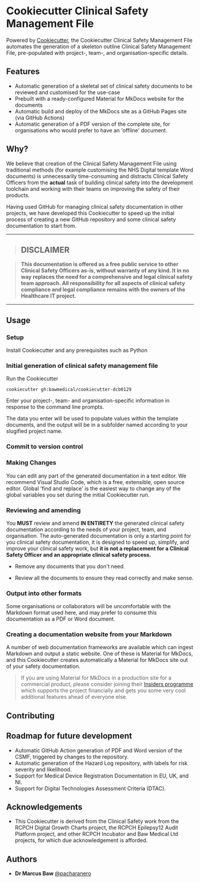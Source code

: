 # Cookiecutter Clinical Safety Management File

Powered by [Cookiecutter](https://github.com/cookiecutter), the Cookiecutter Clinical Safety Management File automates the generation of a skeleton outline Clinical Safety Management File, pre-populated with project-, team-, and organisation-specific details.

## Features

- Automatic generation of a skeletal set of clinical safety documents to be reviewed and customised for the use-case
- Prebuilt with a ready-configured Material for MkDocs website for the documents
- Automatic build and deploy of the MkDocs site as a GitHub Pages site (via GitHub Actions)
- Automatic generation of a PDF version of the complete site, for organisations who would prefer to have an 'offline' document.

## Why?

We believe that creation of the Clinical Safety Management File using traditional methods (for example customising the NHS Digital template Word documents) is unnecessarily time-consuming and distracts Clinical Safety Officers from the **actual** task of building clinical safety into the development toolchain and working with their teams on improving the safety of their products.

Having used GitHub for managing clinical safety documentation in other projects, we have developed this Cookiecutter to speed up the initial process of creating a new GitHub repository and some clinical safety documentation to start from.

---

> ## **DISCLAIMER**

> **This documentation is offered as a free public service to other Clinical Safety Officers as-is, without warranty of any kind. It in no way replaces the need for a comprehensive and legal clinical safety team approach. All responsibility for all aspects of clinical safety compliance and legal compliance remains with the owners of the Healthcare IT project.**

---

## Usage

### Setup

Install Cookiecutter and any prerequisites such as Python

### Initial generation of clinical safety management file

Run the Cookiecutter

```shell
cookiecutter gh:bawmedical/cookiecutter-dcb0129
```

Enter your project-, team- and organisation-specific information in response to the command line prompts.

The data you enter will be used to populate values within the template documents, and the output will be in a subfolder named according to your slugified project name.

### Commit to version control

### Making Changes

You can edit any part of the generated documentation in a text editor. We recommend Visual Studio Code, which is a free, extensible, open source editor. Global 'find and replace' is the easiest way to change any of the global variables you set during the initial Cookiecutter run.



### Reviewing and amending

You **MUST** review and amend **IN ENTIRETY** the generated clinical safety documentation according to the needs of your project, team, and organisation. The auto-generated documentation is only a starting point for you clinical safety documentation, it is designed to speed up, simplify, and improve your clinical safety work, but **it is not a replacement for a Clinical Safety Officer and an appropriate clinical safety process.**

* Remove any documents that you don't need.

* Review all the documents to ensure they read correctly and make sense.


### Output into other formats

Some organisations or collaborators will be uncomfortable with the Markdown format used here, and may prefer to consume this documentation as a PDF or Word document.

### Creating a documentation website from your Markdown

A number of web documentation frameworks are available which can ingest Markdown and output a static website. One of these is Material for MkDocs, and this Cookiecutter creates automatically a Material for MkDocs site out of your safety documentation.

> If you are using Material for MkDocs in a production site for a commercial product, please consider joining their [Insiders programme](https://squidfunk.github.io/mkdocs-material/insiders/) which supports the project financially and gets you some very cool additional features ahead of everyone else.

## Contributing

## Roadmap for future development

- Automatic GitHub Action generation of PDF and Word version of the CSMF, triggered by changes to the repository.
- Automatic generation of the Hazard Log repository, with labels for risk severity and likelihood.
- Support for Medical Device Registration Documentation in EU, UK, and NI.
- Support for Digital Technologies Assessment Criteria (DTAC).

## Acknowledgements

- This Cookiecutter is derived from the Clinical Safety work from the RCPCH Digital Growth Charts project, the RCPCH Epilepsy12 Audit Platform project, and other RCPCH Incubator and Baw Medical Ltd projects, for which due acknowledgement is afforded.

## Authors

* **Dr Marcus Baw** [@pacharanero](https://github.com/pacharanero)